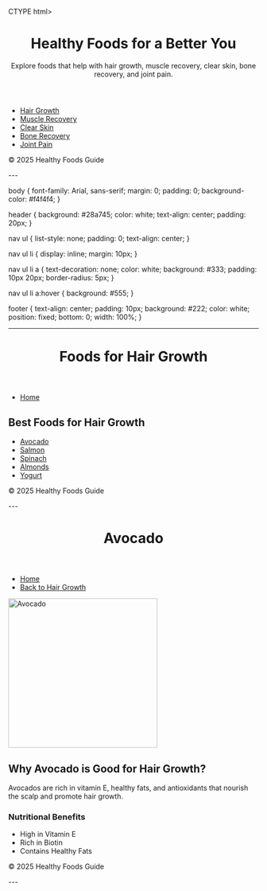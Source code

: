 
CTYPE html>  <html lang="en">  
<head>  
    <meta charset="UTF-8">  
    <meta name="viewport" content="width=device-width, initial-scale=1.0">  
    <title>Healthy Foods for Hair, Skin & Muscles</title>  
    <link rel="stylesheet" href="style.css">  
</head>  
<body>  <header>  
    <h1>Healthy Foods for a Better You</h1>  
    <p>Explore foods that help with hair growth, muscle recovery, clear skin, bone recovery, and joint pain.</p>  
</header>  

<nav>  
    <ul>  
        <li><a href="categories/hair-growth.html">Hair Growth</a></li>  
        <li><a href="categories/muscle-recovery.html">Muscle Recovery</a></li>  
        <li><a href="categories/clear-skin.html">Clear Skin</a></li>  
        <li><a href="categories/bone-recovery.html">Bone Recovery</a></li>  
        <li><a href="categories/joint-pain.html">Joint Pain</a></li>  
    </ul>  
</nav>  

<footer>  
    <p>&copy; 2025 Healthy Foods Guide</p>  
</footer>

</body>  
</html>  
---



body {
font-family: Arial, sans-serif;
margin: 0;
padding: 0;
background-color: #f4f4f4;
}

header {
background: #28a745;
color: white;
text-align: center;
padding: 20px;
}

nav ul {
list-style: none;
padding: 0;
text-align: center;
}

nav ul li {
display: inline;
margin: 10px;
}

nav ul li a {
text-decoration: none;
color: white;
background: #333;
padding: 10px 20px;
border-radius: 5px;
}

nav ul li a:hover {
background: #555;
}

footer {
text-align: center;
padding: 10px;
background: #222;
color: white;
position: fixed;
bottom: 0;
width: 100%;
}


---


<!DOCTYPE html>  <html lang="en">  
<head>  
    <meta charset="UTF-8">  
    <meta name="viewport" content="width=device-width, initial-scale=1.0">  
    <title>Foods for Hair Growth</title>  
    <link rel="stylesheet" href="../style.css">  
</head>  
<body>  <header>  
    <h1>Foods for Hair Growth</h1>  
</header>  

<nav>  
    <ul>  
        <li><a href="../index.html">Home</a></li>  
    </ul>  
</nav>  

<main>  
    <h2>Best Foods for Hair Growth</h2>  
    <ul>  
        <li><a href="../foods/avocado.html">Avocado</a></li>  
        <li><a href="../foods/salmon.html">Salmon</a></li>  
        <li><a href="../foods/spinach.html">Spinach</a></li>  
        <li><a href="../foods/almonds.html">Almonds</a></li>  
        <li><a href="../foods/yogurt.html">Yogurt</a></li>  
    </ul>  
</main>  

<footer>  
    <p>&copy; 2025 Healthy Foods Guide</p>  
</footer>

</body>  
</html>  
---





<!DOCTYPE html>  <html lang="en">  
<head>  
    <meta charset="UTF-8">  
    <meta name="viewport" content="width=device-width, initial-scale=1.0">  
    <title>Avocado for Hair Growth</title>  
    <link rel="stylesheet" href="../style.css">  
</head>  
<body>  <header>  
    <h1>Avocado</h1>  
</header>  

<nav>  
    <ul>  
        <li><a href="../index.html">Home</a></li>  
        <li><a href="../categories/hair-growth.html">Back to Hair Growth</a></li>  
    </ul>  
</nav>  

<main>  
    <img src="../images/avocado.jpg" alt="Avocado" width="300">  
    <h2>Why Avocado is Good for Hair Growth?</h2>  
    <p>Avocados are rich in vitamin E, healthy fats, and antioxidants that nourish the scalp and promote hair growth.</p>  
    <h3>Nutritional Benefits</h3>  
    <ul>  
        <li>High in Vitamin E</li>  
        <li>Rich in Biotin</li>  
        <li>Contains Healthy Fats</li>  
    </ul>  
</main>  

<footer>  
    <p>&copy; 2025 Healthy Foods Guide</p>  
</footer>

</body>  
</html>  
---

